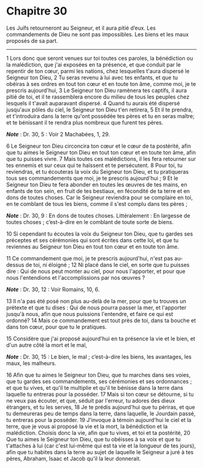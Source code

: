 # Chapitre 30

Les Juifs retourneront au Seigneur, et il aura pitié d’eux.
Les commandements de Dieu ne sont pas impossibles.
Les biens et les maux proposés de sa part.

***

1 Lors donc que seront venues sur toi toutes ces paroles, la bénédiction ou la malédiction, que j'ai exposées en ta présence, et que conduit par le repentir de ton cœur, parmi les nations, chez lesquelles t'aura dispersé le Seigneur ton Dieu, 2 Tu seras revenu à lui avec tes enfants, et que tu obéiras à ses ordres en tout ton cœur et en toute ton âme, comme moi, je te prescris aujourd'hui, 3 Le Seigneur ton Dieu ramènera tes captifs, il aura pitié de toi, et il te rassemblera encore du milieu de tous les peuples chez lesquels il t'avait auparavant dispersé. 4 Quand tu aurais été dispersé jusqu'aux pôles du ciel, le Seigneur ton Dieu t'en retirera, 5 Et il te prendra, et t'introduira dans la terre qu'ont possédée tes pères et tu en seras maître; et te bénissant il te rendra plus nombreux que furent tes pères.

***Note*** :  Dr. 30, 5 : Voir 2 Machabées, 1, 29.

6 Le Seigneur ton Dieu circoncira ton cœur et le cœur de ta postérité, afin que tu aimes le Seigneur ton Dieu en tout ton cœur et en toute ton âme, afin que tu puisses vivre. 7 Mais toutes ces malédictions, il les fera retourner sur tes ennemis et sur ceux qui te haïssent et te persécutent. 8 Pour toi, tu reviendras, et tu écouteras la voix du Seigneur ton Dieu, et tu pratiqueras tous ses commandements que moi, je te prescris aujourd'hui ; 9 Et le Seigneur ton Dieu te fera abonder en toutes les œuvres de tes mains, en enfants de ton sein, en fruit de tes bestiaux, en fécondité de ta terre et en dons de toutes choses. Car le Seigneur reviendra pour se complaire en toi, en te comblant de tous les biens, comme il s'est complu dans tes pères ;

***Note*** :  Dr. 30, 9 : En dons de toutes choses. Littéralement : En largesse de toutes choses ; c’est-à-dire en le comblant de toute sorte de biens.

10 Si cependant tu écoutes la voix du Seigneur ton Dieu, que tu gardes ses préceptes et ses cérémonies qui sont écrites dans cette loi, et que tu reviennes au Seigneur ton Dieu en tout ton cœur et en toute ton âme.


11 Ce commandement que moi, je te prescris aujourd'hui, n'est pas au-dessus de toi, ni éloigné ; 12 Ni placé dans le ciel, en sorte que tu puisses dire : Qui de nous peut monter au ciel, pour nous l'apporter, et pour que nous l'entendions et l'accomplissions par nos œuvres ?

***Note*** :  Dr. 30, 12 : Voir Romains, 10, 6.

13 Il n'a pas été posé non plus au-delà de la mer, pour que tu trouves un prétexte et que tu dises : Qui de nous pourra passer la mer, et l'apporter jusqu'à nous, afin que nous puissions l'entendre, et faire ce qui est ordonné? 14 Mais ce commandement est tout près de toi, dans ta bouche et dans ton cœur, pour que tu le pratiques.


15 Considère que j'ai proposé aujourd'hui en ta présence la vie et le bien, et d'un autre côté la mort et le mal,

***Note*** :  Dr. 30, 15 : Le bien, le mal ; c’est-à-dire les biens, les avantages, les maux, les malheurs.

16 Afin que tu aimes le Seigneur ton Dieu, que tu marches dans ses voies, que tu gardes ses commandements, ses cérémonies et ses ordonnances ; et que tu vives, et qu'il te multiplie et qu'il te bénisse dans la terre dans laquelle tu entreras pour la posséder. 17 Mais si ton cœur se détourne, si tu ne veux pas écouter, et que, séduit par l'erreur, tu adores des dieux étrangers, et tu les serves, 18 Je te prédis aujourd'hui que tu périras, et que tu demeureras peu de temps dans la terre, dans laquelle, le Jourdain passé, tu entreras pour la posséder. 19 J'invoque à témoin aujourd'hui le ciel et la terre, que je vous ai proposé la vie et la mort, la bénédiction et la malédiction. Choisis donc la vie, afin que tu vives, et toi et ta postérité, 20 Que tu aimes le Seigneur ton Dieu, que tu obéisses à sa voix et que tu t'attaches à lui (car c'est lui-même qui est ta vie et la longueur de tes jours), afin que tu habites dans la terre au sujet de laquelle le Seigneur a juré à tes pères, Abraham, Isaac et Jacob qu'il la
leur donnerait.

